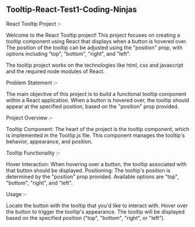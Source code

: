 ## Tooltip-React-Test1-Coding-Ninjas

React Tooltip Project :-

Welcome to the React Tooltip project! This project focuses on creating a tooltip component using React that displays when a button is hovered over. The position of the tooltip can be adjusted using the "position" prop, with options including "top", "bottom", "right", and "left".

The tooltip project works on the technologies like html, css and javascript and the required node modules of React.

Problem Statement :-

The main objective of this project is to build a functional tooltip component within a React application. When a button is hovered over, the tooltip should appear at the specified position, based on the "position" prop provided.

Project Overview :-

Tooltip Component: The heart of the project is the tooltip component, which is implemented in the Tooltip.js file. This component manages the tooltip's behavior, appearance, and position.

Tooltip Functionality :-

Hover Interaction: When hovering over a button, the tooltip associated with that button should be displayed. Positioning: The tooltip's position is determined by the "position" prop provided. Available options are "top", "bottom", "right", and "left".

Usage :-

Locate the button with the tooltip that you'd like to interact with. Hover over the button to trigger the tooltip's appearance. The tooltip will be displayed based on the specified position ("top", "bottom", "right", or "left").
